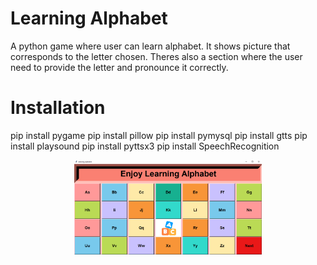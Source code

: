 # Learning Alphabet
A python game where user can learn alphabet. It shows picture that corresponds to the letter chosen. Theres also a section where the user need to provide the letter and pronounce it correctly.

# Installation
pip install pygame
pip install pillow
pip install pymysql
pip install gtts
pip install playsound
pip install pyttsx3
pip install SpeechRecognition

<div align='center'>
      <img align="center" alt="" width="300" src="Screenshots/Screen2.png">
</div>
